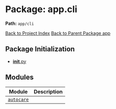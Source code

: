 # Package: app.cli

**Path:** `app/cli`

[Back to Project Index](../../../index.md)
[Back to Parent Package app](../index.md)

## Package Initialization
- [__init__.py](init.md)

## Modules

| Module | Description |
| --- | --- |
| [`autocare`](autocare.md) |  |
